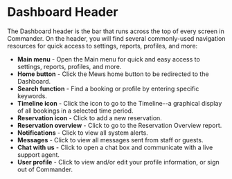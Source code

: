 # Dashboard Header

The Dashboard header is the bar that runs across the top of every screen in Commander. On the header, you will find several commonly-used navigation resources for quick access to settings, reports, profiles, and more:

* **Main menu** - Open the Main menu for quick and easy access to settings, reports, profiles, and more.
* **Home button** - Click the Mews home button to be redirected to the Dashboard. 
* **Search function** - Find a booking or profile by entering specific keywords. 
* **Timeline icon** - Click the icon to go to the Timeline--a graphical display of all bookings in a selected time period. 
* **Reservation icon** - Click to add a new reservation. 
* **Reservation overview** - Click to go to the Reservation Overview report. 
* **Notifications** - Click to view all system alerts. 
* **Messages** - Click to view all messages sent from staff or guests. 
* **Chat with us** - Click to open a chat box and communicate with a live support agent. 
* **User profile** - Click to view and/or edit your profile information, or sign out of Commander. 

